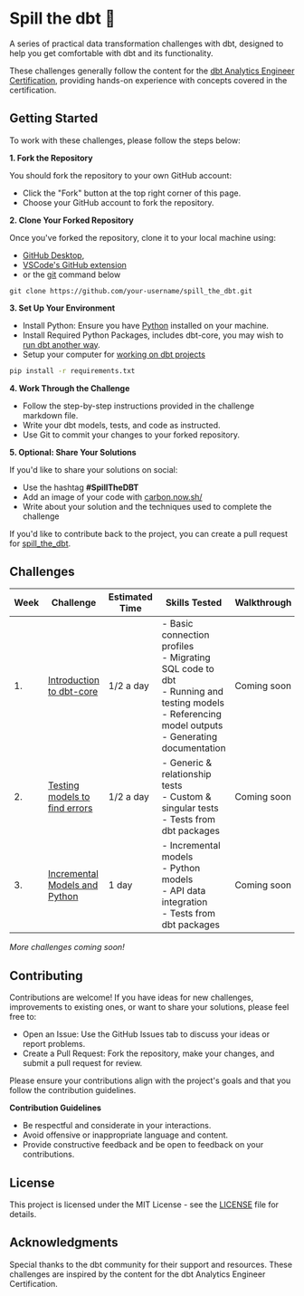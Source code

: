 # Spill the dbt :tea:

A series of practical data transformation challenges with dbt, designed to help you get comfortable with dbt and its functionality.

These challenges generally follow the content for the [dbt Analytics Engineer Certification](https://www.getdbt.com/certifications/analytics-engineer-certification-exam), providing hands-on experience with concepts covered in the certification.

## Getting Started

To work with these challenges, please follow the steps below:

**1. Fork the Repository**

You should fork the repository to your own GitHub account:

- Click the "Fork" button at the top right corner of this page.
- Choose your GitHub account to fork the repository.

**2. Clone Your Forked Repository**

Once you've forked the repository, clone it to your local machine using:
- [GitHub Desktop](https://desktop.github.com/download/), 
- [VSCode's GitHub extension](https://vscode.github.com/) 
- or the [git](https://git-scm.com/) command below

```
git clone https://github.com/your-username/spill_the_dbt.git
```

**3. Set Up Your Environment**

- Install Python: Ensure you have [Python](https://www.python.org/) installed on your machine.
- Install Required Python Packages, includes dbt-core, you may wish to [run dbt another way](https://docs.getdbt.com/docs/core/installation-overview). 
- Setup your computer for [working on dbt projects](https://discourse.getdbt.com/t/how-we-set-up-our-computers-for-working-on-dbt-projects/243)

``` bash
pip install -r requirements.txt
```

**4. Work Through the Challenge**

- Follow the step-by-step instructions provided in the challenge markdown file.
- Write your dbt models, tests, and code as instructed.
- Use Git to commit your changes to your forked repository.

**5. Optional: Share Your Solutions**

If you'd like to share your solutions on social:
- Use the hashtag **#SpillTheDBT** 
- Add an image of your code with [carbon.now.sh/](https://carbon.now.sh/) 
- Write about your solution and the techniques used to complete the challenge

If you'd like to contribute back to the project, you can create a pull request for [spill_the_dbt](https://github.com/wjsutton/spill_the_dbt).


## Challenges

| Week | Challenge         | Estimated Time                                    | Skills Tested | Walkthrough                                             | Solutions                                                |
|----- |-----------------------|------------------------------------------------------|-------|---------------------------------------------------------|----------------------------------------------------------|
| 1. | [Introduction to dbt-core](https://github.com/wjsutton/spill_the_dbt/blob/main/tasks/challenge_01.md) | 1/2 a day      | - Basic connection profiles<br>- Migrating SQL code to dbt<br>- Running and testing models<br>- Referencing model outputs<br>- Generating documentation | Coming soon | [Solution](https://github.com/wjsutton/spill_the_dbt/tree/solutions/challenge_01) |
| 2. | [Testing models to find errors](https://github.com/wjsutton/spill_the_dbt/blob/main/tasks/challenge_02.md) | 1/2 a day        | - Generic & relationship tests<br>- Custom & singular tests<br>- Tests from dbt packages | Coming soon| [Solution](https://github.com/wjsutton/spill_the_dbt/tree/solutions/challenge_02)
| 3. | [Incremental Models and Python](https://github.com/wjsutton/spill_the_dbt/blob/main/tasks/challenge_03.md) | 1 day        | - Incremental models<br>- Python models<br>- API data integration<br>- Tests from dbt packages | Coming soon| [Solution](https://github.com/wjsutton/spill_the_dbt/tree/solutions/challenge_03)

*More challenges coming soon!*

## Contributing

Contributions are welcome! If you have ideas for new challenges, improvements to existing ones, or want to share your solutions, please feel free to:

- Open an Issue: Use the GitHub Issues tab to discuss your ideas or report problems.
- Create a Pull Request: Fork the repository, make your changes, and submit a pull request for review.

Please ensure your contributions align with the project's goals and that you follow the contribution guidelines.

**Contribution Guidelines**

- Be respectful and considerate in your interactions.
- Avoid offensive or inappropriate language and content.
- Provide constructive feedback and be open to feedback on your contributions.

## License

This project is licensed under the MIT License - see the [LICENSE](LICENSE) file for details.

## Acknowledgments

Special thanks to the dbt community for their support and resources.
These challenges are inspired by the content for the dbt Analytics Engineer Certification.